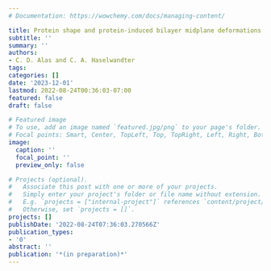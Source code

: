 ```yaml
---
# Documentation: https://wowchemy.com/docs/managing-content/

title: Protein shape and protein-induced bilayer midplane deformations
subtitle: ''
summary: ''
authors:
- C. D. Alas and C. A. Haselwandter
tags:
categories: []
date: '2023-12-01'
lastmod: 2022-08-24T00:36:03-07:00
featured: false
draft: false

# Featured image
# To use, add an image named `featured.jpg/png` to your page's folder.
# Focal points: Smart, Center, TopLeft, Top, TopRight, Left, Right, BottomLeft, Bottom, BottomRight.
image:
  caption: ''
  focal_point: ''
  preview_only: false

# Projects (optional).
#   Associate this post with one or more of your projects.
#   Simply enter your project's folder or file name without extension.
#   E.g. `projects = ["internal-project"]` references `content/project/deep-learning/index.md`.
#   Otherwise, set `projects = []`.
projects: []
publishDate: '2022-08-24T07:36:03.270566Z'
publication_types:
- '0'
abstract: ''
publication: '*(in preparation)*'
---
```

